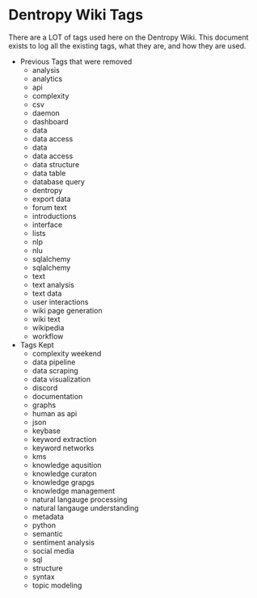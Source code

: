 # Dentropy Wiki Tags

There are a LOT of tags used here on the Dentropy Wiki. This document exists to log all the existing tags, what they are, and how they are used.

* Previous Tags that were removed
  * analysis
  * analytics
  * api
  * complexity
  * csv
  * daemon
  * dashboard
  * data
  * data access
  * data
  * data access
  * data structure
  * data table
  * database query
  * dentropy
  * export data
  * forum text
  * introductions
  * interface
  * lists
  * nlp
  * nlu
  * sqlalchemy
  * sqlalchemy
  * text
  * text analysis
  * text data
  * user interactions
  * wiki page generation
  * wiki text
  * wikipedia
  * workflow
* Tags Kept
  * complexity weekend
  * data pipeline
  * data scraping
  * data visualization
  * discord
  * documentation
  * graphs
  * human as api
  * json
  * keybase
  * keyword extraction
  * keyword networks
  * kms
  * knowledge aqusition
  * knowledge curaton
  * knowledge grapgs
  * knowledge management
  * natural langauge processing
  * natural langauge understanding
  * metadata
  * python
  * semantic
  * sentiment analysis
  * social media
  * sql
  * structure
  * syntax
  * topic modeling
  
  
